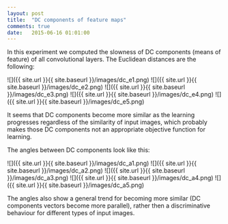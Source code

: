 ```yaml
---
layout: post
title:  "DC components of feature maps"
comments: true
date:   2015-06-16 01:01:00
---
```


In this experiment we computed the slowness of DC components (means of feature) of all convolutional layers. The Euclidean distances are the following:

![]({{ site.url }}{{ site.baseurl }}/images/dc_e1.png)
![]({{ site.url }}{{ site.baseurl }}/images/dc_e2.png)
![]({{ site.url }}{{ site.baseurl }}/images/dc_e3.png)
![]({{ site.url }}{{ site.baseurl }}/images/dc_e4.png)
![]({{ site.url }}{{ site.baseurl }}/images/dc_e5.png)

It seems that DC components become more similar as the learning progresses regardless of the similarity of input images, which probably makes those DC components not an appropriate objective function for learning.

The angles between DC components look like this:

![]({{ site.url }}{{ site.baseurl }}/images/dc_a1.png)
![]({{ site.url }}{{ site.baseurl }}/images/dc_a2.png)
![]({{ site.url }}{{ site.baseurl }}/images/dc_a3.png)
![]({{ site.url }}{{ site.baseurl }}/images/dc_a4.png)
![]({{ site.url }}{{ site.baseurl }}/images/dc_a5.png)

The angles also show a general trend for becoming more similar (DC components vectors become more parallel), rather then a discriminative behaviour for different types of input images.
